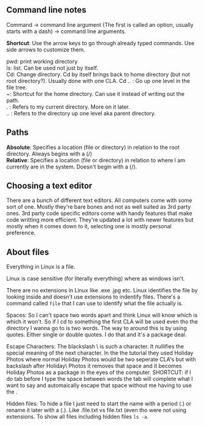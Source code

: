 
## Command line notes

Command -> command line argument (The first is called an option, usually starts with a dash) -> command line arguments.

**Shortcut**: Use the arrow keys to go through already typed commands. Use side arrows to customize them.

pwd: print working directory  
ls: list. Can be used not just by itself.  
Cd: Change directory. Cd by itself brings back to home directory (but not root directory?). Usually done with one CLA.
Cd .. : Go up one level in the file tree.  
~: Shortcut for the home directory. Can use it instead of writing out the path.  
. : Refers to my current directory. More on it later.  
.. : Refers to the directory up one level aka parent directory.  

## Paths
**Absolute**: Specifies a location (file or directory) in relation to the root directory. Always begins with a (/)  
**Relative**: Specifies a location (file or directory) in relation to where I am currently are in the system. Doesn't begin with a (/).  


## Choosing a text editor
There are a bunch of different text editors. All computers come with some sort of one. Mostly they're bare bones and not as well suited as 3rd party ones. 3rd party code specific editors come with handy features that make code writting more efficient. They're updated a lot with newer features but mostly when it comes down to it, selecting one is mostly personal preference.

## About files  

Everything in Linux is a file.

Linux is case sensitive (for literally everything) where as windows isn't.

There are no extensions in Linux like .exe .jpg etc. Linux identifies the file by looking inside and doesn't use extensions to indentify files. There's a command called `file` that I can use to identify what the file actually is.

Spaces: So I can't space two words apart and think Linux will know which is which it won't. So if I cd to something the first CLA will be used even tho the directory I wanna go to is two words. The way to around this is by using quotes. Either single or double quotes. I do that and it's a package deal.

Escape Characters: The blackslash \ is such a character. It nullifies the special meaning of the next character. In the the tutorial they used Holiday Photos where normal Holiday Photos would be two seperate CLA's but with backslash after Holiday\ Photos it removes that space and it becomes Holiday Photos as a package in the eyes of the computer. SHORTCUT: if I do tab before I type the space between words the tab will complete what I want to say and automaically escape that space without me having to use the \.

Hidden files: To hide a file I just need to start the name with a period (.) or rename it later with a (.). Like .file.txt vs file.txt (even tho were not using extensions. To show all files including hidden files `ls -a`.
